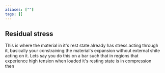 ```yaml
---
aliases: [""]
tags: []
---
```


## Residual stress

This is where the material in it's rest state already has stress acting through it, basically your constraining the material's expansion without external shite acting on it. Lets say you do this on a bar such that in regions that experience high tension when loaded it's resting state is in compression then

